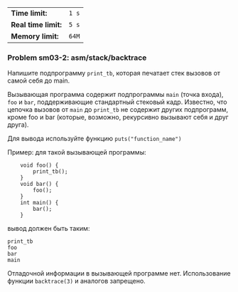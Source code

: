 |                      |       |
|----------------------|-------|
| **Time limit:**      | `1 s` |
| **Real time limit:** | `5 s` |
| **Memory limit:**    | `64M` |


### Problem sm03-2: asm/stack/backtrace

Напишите подпрограмму `print_tb`, которая печатает стек вызовов от самой себя до main.

Вызывающая программа содержит подпрограммы `main` (точка входа), `foo` и `bar`, поддерживающие
стандартный стековый кадр. Известно, что цепочка вызовов от `main` до `print_tb` не содержит других
подпрограмм, кроме foo и bar (которые, возможно, рекурсивно вызывают себя и друг друга).

Для вывода используйте функцию `puts("function_name")`

Пример: для такой вызывающей программы:

    
    
        void foo() {
            print_tb();
        }
        void bar() {
            foo();
        }
        int main() {
            bar();
        }
    

вывод должен быть таким:

    
    
    print_tb
    foo
    bar
    main
    

Отладочной информации в вызывающей программе нет. Использование функции `backtrace(3)` и аналогов
запрещено.

